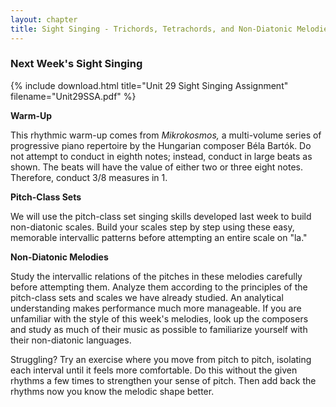 ```yaml
---
layout: chapter
title: Sight Singing - Trichords, Tetrachords, and Non-Diatonic Melodies
---
```


### Next Week's Sight Singing

{% include download.html title="Unit 29 Sight Singing Assignment" filename="Unit29SSA.pdf" %}

**Warm-Up**

This rhythmic warm-up comes from *Mikrokosmos,* a multi-volume series of progressive piano repertoire by the Hungarian composer B&eacute;la Bart&oacute;k. Do not attempt to conduct in eighth notes; instead, conduct in large beats as shown. The beats will have the value of either two or three eight notes. Therefore, conduct 3/8 measures in 1.

**Pitch-Class Sets**

We will use the pitch-class set singing skills developed last week to build non-diatonic scales. Build your scales step by step using these easy, memorable intervallic patterns before attempting an entire scale on "la."

**Non-Diatonic Melodies**

Study the intervallic relations of the pitches in these melodies carefully before attempting them. Analyze them according to the principles of the pitch-class sets and scales we have already studied. An analytical understanding makes performance much more manageable. If you are unfamiliar with the style of this week's melodies, look up the composers and study as much of their music as possible to familiarize yourself with their non-diatonic languages.

Struggling? Try an exercise where you move from pitch to pitch, isolating each interval until it feels more comfortable. Do this without the given rhythms a few times to strengthen your sense of pitch. Then add back the rhythms now you know the melodic shape better.